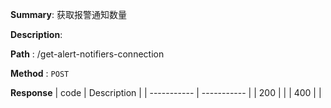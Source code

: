 **Summary**: 获取报警通知数量

**Description**:

**Path** : /get-alert-notifiers-connection

**Method** : `POST`

**Response**
| code      | Description |
| ----------- | ----------- |
|  200   |       |
|  400   |       |

